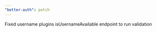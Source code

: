 ```yaml
---
"better-auth": patch
---
```


Fixed username plugins isUsernameAvailable endpoint to run validation
